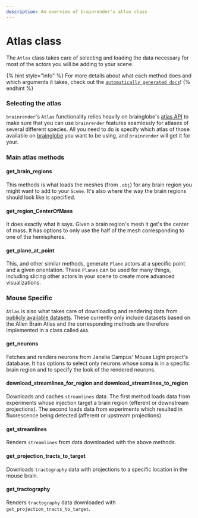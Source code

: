 ```yaml
---
description: An overview of brainrender's atlas class
---
```


# Atlas class

The `Atlas` class takes care of selecting and loading the data necessary for most of the actors you will be adding to your scene.

{% hint style="info" %}
For more details about what each method does and which arguments it takes,  check out the [`automatically generated docs`](../autogenerated-docs/brainrender-autodocs/atlases/atlas.md)!
{% endhint %}

### Selecting the atlas

`brainrender`'s  `Atlas` functionality relies heavily on brainglobe's [atlas API](https://docs.brainglobe.info/) to make sure that you can use `brainrender` features seamlessly for atlases of several different species. All you need to do is specify which atlas of those available on [brainglobe](https://docs.brainglobe.info/) you want to be using, and `brainrender` will get it for your. 



### Main atlas methods

#### get\_brain\_regions

This methods is what loads the meshes \(from `.obj`\) for any brain region you might want to add to your `Scene`. It's also where the way the brain regions should look like is specified. 

#### get\_region\_CenterOfMass

It does exactly what it says. Given a brain region's mesh it get's the center of mass. It has options to only use the half of the mesh corresponding to one of the hemispheres. 

#### get\_plane\_at\_point

This, and other similar methods, generate `Plane` actors at a specific point and a given orientation. These `Planes` can be used for many things, including slicing other actors in your scene to create more advanced visualizations.



### Mouse Specific

`Atlas` is also what takes care of downloading and rendering data from [publicly available datasets](public.md). These currently only include datasets based on the Allen Brain Atlas and the corresponding methods are therefore implemented in a class called `ABA`. 

#### get\_neurons

Fetches and renders neurons from Janelia Campus' Mouse Light project's database. It has options to select only neurons whose soma is in a specific brain region and to specify the look of the rendered neurons. 

#### download\_streamlines\_for\_region and download\_streamlines\_to\_region

Downloads and caches `streamlines` data. The first method loads data from experiments whose injection target a brain region \(efferent or downstream projections\). The second loads data from experiments which resulted in fluorescence being detected \(afferent or upstream projections\)

#### get\_streamlines

Renders `streamlines` from data downloaded with the above methods.

#### get\_projection\_tracts\_to\_target

Downloads `tractography` data with projections to a specific location in the mouse brain. 

#### get\_tractography

Renders `tractography` data downloaded with `get_projection_tracts_to_target`.







